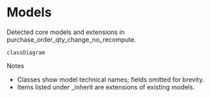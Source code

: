 # Models

Detected core models and extensions in purchase_order_qty_change_no_recompute.

```mermaid
classDiagram
```

Notes
- Classes show model technical names; fields omitted for brevity.
- Items listed under _inherit are extensions of existing models.
